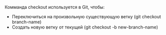 Комманда checkout используется в Git, чтобы:
* Переключиться на произвольную существующую ветку (git checkout branch-name)
* Создать новую ветку от текущей (git checkout -b new-branch-name)
